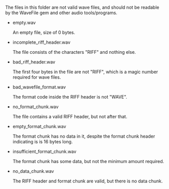 The files in this folder are not valid wave files, and should not be readable by the WaveFile gem and other audio tools/programs.

* empty.wav

  An empty file, size of 0 bytes.

* incomplete_riff_header.wav

  The file consists of the characters "RIFF" and nothing else.

* bad_riff_header.wav

  The first four bytes in the file are not "RIFF", which is a magic number required for wave files.

* bad_wavefile_format.wav

  The format code inside the RIFF header is not "WAVE".

* no_format_chunk.wav

  The file contains a valid RIFF header, but not after that.

* empty_format_chunk.wav

  The format chunk has no data in it, despite the format chunk header indicating is is 16 bytes long.

* insufficient_format_chunk.wav

  The format chunk has some data, but not the minimum amount required.

* no_data_chunk.wav

  The RIFF header and format chunk are valid, but there is no data chunk.
